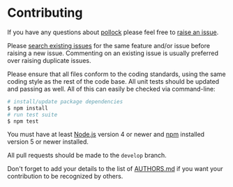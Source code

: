 # Contributing

If you have any questions about [pollock](https://github.com/neocotic/pollock) please feel free to
[raise an issue](https://github.com/neocotic/pollock/issues/new).

Please [search existing issues](https://github.com/neocotic/pollock/issues) for the same feature and/or issue before
raising a new issue. Commenting on an existing issue is usually preferred over raising duplicate issues.

Please ensure that all files conform to the coding standards, using the same coding style as the rest of the code base.
All unit tests should be updated and passing as well. All of this can easily be checked via command-line:

``` bash
# install/update package dependencies
$ npm install
# run test suite
$ npm test
```

You must have at least [Node.js](https://nodejs.org) version 4 or newer and [npm](https://npmjs.com) installed version 5
or newer installed.

All pull requests should be made to the `develop` branch.

Don't forget to add your details to the list of [AUTHORS.md](https://github.com/neocotic/pollock/blob/master/AUTHORS.md)
if you want your contribution to be recognized by others.
